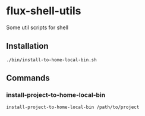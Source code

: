 # flux-shell-utils

Some util scripts for shell

## Installation

```shell
./bin/install-to-home-local-bin.sh
```

## Commands

### install-project-to-home-local-bin

```shell
install-project-to-home-local-bin /path/to/project
```
